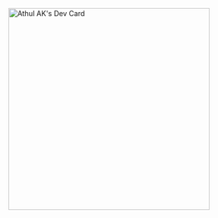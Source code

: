 <a href="https://app.daily.dev/athulak"><img src="https://api.daily.dev/devcards/6edaee5fac1b4aadabceaf72a6b2567c.png?r=bsb" width="400" alt="Athul AK's Dev Card"/></a>

<!--
**athulak/athulak** is a ✨ _special_ ✨ repository because its `README.md` (this file) appears on your GitHub profile.

Here are some ideas to get you started:

- 🔭 I’m currently working on ...
- 🌱 I’m currently learning ...
- 👯 I’m looking to collaborate on ...
- 🤔 I’m looking for help with ...
- 💬 Ask me about ...
- 📫 How to reach me: ...
- 😄 Pronouns: ...
- ⚡ Fun fact: ...
-->
